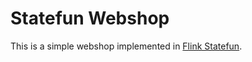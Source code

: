 # Statefun Webshop
This is a simple webshop implemented in [Flink Statefun](https://flink.apache.org/stateful-functions.html).
